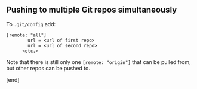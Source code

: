 ## Pushing to multiple Git repos simultaneously

To `.git/config` add:

```
[remote: "all"]
        url = <url of first repo>
        url = <url of second repo>
      <etc.>
```

Note that there is still only one `[remote: "origin"]` that can be pulled from, but other repos can be pushed to.

[end]
